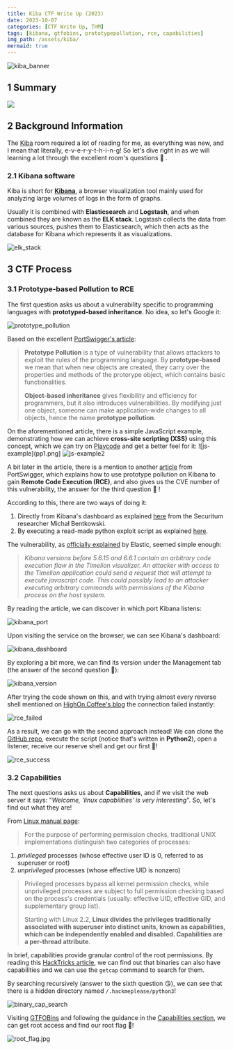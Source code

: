 ```yaml
---
title: Kiba CTF Write Up (2023)
date: 2023-10-07
categories: [CTF Write Up, THM]
tags: [kibana, gtfobins, prototypepollution, rce, capabilities]
img_path: /assets/kiba/
mermaid: true
---
```


![kiba_banner](kiba_banner.png)

## 1 Summary

[![](https://mermaid.ink/img/pako:eNpdkLFOAzEMhl8lMstVaqXOGZBoDxhoRVXYCIN7cWjUXHxKfEJV1RdhYebteARyvQXwYuv_7U_yf4KGLYEGF_i92WMStdqaqErdvDz4HUZ8VbOZ2iQWlmNHasMh9OI5FvlacV1V2-WtMiZ-f358TSZaa8c8Eor52xutgbbEDnc-ePGUB_v--e5x4WO-IBdVYpZ_VyPQxL-9CZhzTU4N3CyJD6Sv3HwOU2gpteht-ew07BqQPbVkQJfRYjoYMPFc9rAXfjrGBrSknqbQdxaFao9vCVvQDkMuKlkvnNZjVJfEzj_4vmhX?type=png)](https://mermaid.live/edit#pako:eNpdkLFOAzEMhl8lMstVaqXOGZBoDxhoRVXYCIN7cWjUXHxKfEJV1RdhYebteARyvQXwYuv_7U_yf4KGLYEGF_i92WMStdqaqErdvDz4HUZ8VbOZ2iQWlmNHasMh9OI5FvlacV1V2-WtMiZ-f358TSZaa8c8Eor52xutgbbEDnc-ePGUB_v--e5x4WO-IBdVYpZ_VyPQxL-9CZhzTU4N3CyJD6Sv3HwOU2gpteht-ew07BqQPbVkQJfRYjoYMPFc9rAXfjrGBrSknqbQdxaFao9vCVvQDkMuKlkvnNZjVJfEzj_4vmhX)

## 2 Background Information

The [Kiba](https://tryhackme.com/room/kiba) room required a lot of reading for me, as everything was new, and I mean that literally, e-v-e-r-y-t-h-i-n-g! So let's dive right in as we will learning a lot through the excellent room's questions 👏 . 

### 2.1 Kibana software

Kiba is short for **[Kibana](https://www.tutorialspoint.com/kibana/index.htm)**, a browser visualization tool mainly used for analyzing large volumes of logs in the form of graphs. 

Usually it is combined with **Elasticsearch** and **Logstash**, and when combined they are known as the **ELK stack**. Logstash collects the data from various sources, pushes them to Elasticsearch, which then acts as the database for Kibana which represents it as visualizations.

![elk_stack](https://www.tutorialspoint.com/kibana/images/elk_stack.jpg)

## 3 CTF Process

### 3.1 Prototype-based Pollution to RCE

The first question asks us about a vulnerability specific to programming languages with **prototyped-based inheritance**. No idea, so let's Google it:

![prototype_pollution](q1-prototype-based-inheritance.png)

Based on the excellent [PortSwigger's article](https://portswigger.net/daily-swig/prototype-pollution-the-dangerous-and-underrated-vulnerability-impacting-javascript-applications):

>**Prototype Pollution** is a type of vulnerability that allows attackers to exploit the rules of the programming language. By **prototype-based** we mean that when new objects are created, they carry over the properties and methods of the protorype object, which contains basic functionalities.
>
>**Object-based inheritance** gives flexibility and efficiency for programmers, but it also introduces vulnerabilities. By modifying just one object, someone can make application-wide changes to all objects, hence the name **prototype pollution**.

On the aforementioned article, there is a simple JavaScript example, demonstrating how we can achieve **cross-site scripting (XSS)** using this concept, which we can try on [Playcode](https://playcode.io/javascript) and get a better feel for it:
![js-example](pp1.png]
![js-example2](pp2.png)

A bit later in the article, there is a mention to another [article](https://portswigger.net/daily-swig/elk-stack-exploit-for-kibana-remote-code-execution-flaw-released-on-github) from PortSwigger, which explains how to use prototype pollution on Kibana to gain **Remote Code Execution (RCE)**, and also gives us the CVE number of this vulnerability, the answer for the third question 🥂 !

According to this, there are two ways of doing it:
1. Directly from Kibana's dashboard as explained [here](https://research.securitum.com/prototype-pollution-rce-kibana-cve-2019-7609/) from the Securitum researcher Michał Bentkowski.
2. By executing a read-made python exploit script as explained [here](https://www.tenable.com/blog/cve-2019-7609-exploit-script-available-for-kibana-remote-code-execution-vulnerability). 

The vulnerability, as [officially explained](https://discuss.elastic.co/t/elastic-stack-6-6-1-and-5-6-15-security-update/169077) by Elastic, seemed simple enough:

>*Kibana versions before 5.6.15 and 6.6.1 contain an arbitrary code execution flaw in the Timelion visualizer. An attacker with access to the Timelion application could send a request that will attempt to execute javascript code. This could possibly lead to an attacker executing arbitrary commands with permissions of the Kibana process on the host system.*

By reading the article, we can discover in which port Kibana listens:

![kibana_port](port.png)

Upon visiting the service on the browser, we can see Kibana's dashboard:

![kibana_dashboard](kibana_dashboard.png)

By exploring a bit more, we can find its version under the Management tab (the answer of the second question 🍻):

![kibana_version](kibana_version.jpg)

After trying the code shown on this, and with trying almost every reverse shell mentioned on [HighOn.Coffee's blog](https://highon.coffee/blog/reverse-shell-cheat-sheet/#php-reverse-shell) the connection failed instantly: 

![rce_failed](rce_fail.png)

As a result, we can go with the second approach instead! We can clone the [GitHub repo](https://github.com/LandGrey/CVE-2019-7609/), execute the script (notice that's written in **Python2**), open a listener, receive our reserve shell and get our first 🚩!

![rce_success](rce_success.jpg)

### 3.2 Capabilities

The next questions asks us about **Capabilities**, and if we visit the web server it says: "_Welcome, 'linux capabilities' is very interesting_". So, let's find out what they are!

From [Linux manual page](https://man7.org/linux/man-pages/man7/capabilities.7.html):

>For the purpose of performing permission checks, traditional UNIX implementations distinguish two categories of processes:
1. _privileged_ processes (whose effective user ID is 0, referred to as superuser or root) 
2. _unprivileged_ processes (whose effective UID is nonzero)
>
>Privileged processes bypass all kernel permission checks, while unprivileged processes are subject to full permission checking based on the process's credentials (usually: effective UID, effective GID, and supplementary group list).
>
>Starting with Linux 2.2, **Linux divides the privileges traditionally associated with superuser into distinct units, known as capabilities, which can be independently enabled and disabled. Capabilities are a per-thread attribute**.

In brief, capabilities provide granular control of the root permissions. By reading this [HackTricks article](https://book.hacktricks.xyz/linux-hardening/privilege-escalation/linux-capabilities#binaries-capabilities), we can find out that binaries can also have capabilities and we can use the `getcap` command to search for them.

By searching recursively (answer to the sixth question 😘), we can see that there is a hidden directory named `/.hackmeplease/python3`! 

![binary_cap_search](binary_cap_search.png)

Visiting [GTFOBins](https://gtfobins.github.io/#python) and following the guidance in the [Capabilities section](https://gtfobins.github.io/gtfobins/python/#capabilities), we can get root access and find our root flag 🚩!

![root_flag.jpg](root_flag.jpg)
